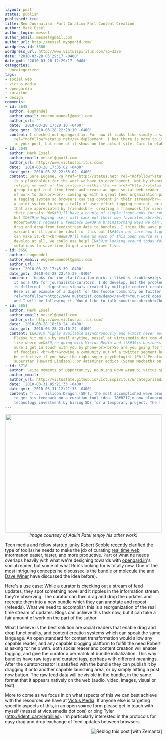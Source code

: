 ```yaml
---
layout: post
status: publish
published: true
title: New Journalism, Part Curation Part Content Creation
author: Mark Essel
author_login: messel
author_email: messel@gmail.com
author_url: http://messel.myopenid.com/
wordpress_id: 3386
wordpress_url: http://www.victusspiritus.com/?p=3386
date: '2010-03-28 05:29:17 -0400'
date_gmt: '2010-03-28 12:29:17 -0400'
categories:
- Uncategorized
tags:
- social web
- victus media
- opengardin
- curation
- design
comments:
- id: 3648
  author: eugmandel
  author_email: eugene.mandel@gmail.com
  author_url: ''
  date: '2010-03-28 17:20:10 -0400'
  date_gmt: '2010-03-28 22:20:10 -0400'
  content: I checked out opengard.in. For now it looks like simply a <a href="http://status.net"
    rel="nofollow">status.net</a> deployment. I bet there is more to it, as implied
    in your post, but none of it shows on the actual site. Care to elaborate? <br>Thanks,<br>  -Eugene
- id: 3649
  author: Mark Essel
  author_email: messel@gmail.com
  author_url: http://www.victusspiritus.com/
  date: '2010-03-28 17:35:02 -0400'
  date_gmt: '2010-03-28 22:35:02 -0400'
  content: Sure Eugene, <a href="http://status.net" rel="nofollow">status.net</a>
    is a placeholder for the work we have in development. Not by chance, we&#39;re
    relying on much of the protocols within the <a href="http://status.net" rel="nofollow">status.net</a>
    group to get real time feeds and create an open social web reader. We have plenty
    of work to do:<br><br>- coming up with a great feed organization page<br>- adding
    a tagging system so browsers can tag content in their streams<br>- developing
    a point system to keep a tally of user effort tagging content, or creating bundles
    that are appreciated by friends<br>- creating a framework for users to customize
    their portals. We&#39;ll have a couple of simple front ends for compressed browsing
    but I&#39;m hoping users will hack out their own favorites.<br><br>Now after reading
    Robert&#39;s request & feedback I&#39;m brainstorming ways we can integrate easy
    drag and drop from feed/stream data to bundles. I think the wave protocol or a
    variant of it could be ideal for this but I&#39;m not sure how light weight we
    can make it.<br><br>We&#39;ll make as much of this open source as we can. Do you
    develop at all, we could use help? I&#39;m looking around today for open source
    solutions to save time to get a wire frame live.
- id: 3650
  author: eugmandel
  author_email: eugene.mandel@gmail.com
  author_url: ''
  date: '2010-03-28 17:45:39 -0400'
  date_gmt: '2010-03-28 22:45:39 -0400'
  content: 'Thanks for the clarification Mark. I liked R. Scoble&#39;s post - I see
    it as a CMS for journalists/curators. I do develop, but the problem I&#39;m after
    is different - digesting signals created by multiple content creators and curators.
    Here is an example of a digest for the foodie community on Twitter: <a href="http://www.mustexist.com/demo"
    rel="nofollow">http://www.mustexist.com/demo</a><br>Your work does look interesting
    and I will be following it. Would like to talk sometime.<br><br>Cheers,<br>  -Eugene'
- id: 3651
  author: Mark Essel
  author_email: messel@gmail.com
  author_url: http://www.victusspiritus.com/
  date: '2010-03-28 18:16:24 -0400'
  date_gmt: '2010-03-28 23:16:24 -0400'
  content: I&#39;m highly available asynchronously and almost never available otherwise.
    Please hit me up by email anytime, messel at victusmedia dot com.<br><br>If you
    like where we&#39;re going with Victus Media and it&#39;s business I&#39;ll make
    sure I get in touch with you by phone<br><br>So are you going for the StockTwits
    of foodies? <br><br>Growing a community out of a twitter segment has proven to
    be effective if you have the right super psychologist (Phil Peralman) or community
    superstar (Howard Lindzon), or dataminer addict (Soren Macbeth) on your side.
- id: 3718
  author: Seize Moments of Opportunity, Doubling Down &raquo; Victus Spiritus
  author_email: ''
  author_url: http://victusfate.github.io/victusspiritus/uncategorized/2010/03/31/seize-moments-of-opportunity-doubling-down/
  date: '2010-03-31 05:21:33 -0400'
  date_gmt: '2010-03-31 12:21:33 -0400'
  content: "[...] Silicon Dragon (SDr), the most accomplished wave programmer I know
    to get his feedback on a curation tool idea. I&#8217;m now planning to make a
    technology investment by hiring SDr for a temporary project. The [...]"
---
```

<p style="text-align: center;"><a href="http://aakin.com/"><img class="aligncenter size-full wp-image-3390" title="Aakin.com" src="{{ site.url }}/assets/2010/03/Aakin.com_.jpg" alt="" width="500" height="380" /></a><br />
<em> Image courtesy of Aakin Patel (enjoy his other work)</em></p>
<p>Tech media and fellow startup junky Robert Scoble <a href="http://scobleizer.com/2010/03/27/the-seven-needs-of-real-time-curators/">recently</a> <a href="http://www.cinchcast.com/scobleizer/35985">clarified</a> the type of tool(s) he needs to make the job of curating <a class="zem_slink" title="real-time web" rel="homepage" href="http://www.readwriteweb.com/archives/introduction_to_the_real_time_web.php">real time web</a> information easier, faster, and more productive. Part of what he needs overlaps heavily with what we're designing towards with <a href="http://opengard.in">opengard.in</a>'s social reader, but some of what Rob's looking for is totally new. One of the most intriguing concepts he discussed is the bundle or molecule (he and <a class="zem_slink" title="Dave Winer" rel="homepage" href="http://scripting.com">Dave Winer</a> have discussed the idea before).</p>
<p>Here's a use case: While a curator is checking out a stream of feed updates, they spot something novel and it ripples in the information stream they're observing. The curator can then drag and drop the updates and recreate them into a new bundle which they can annotate and repost (refeeds). What we need to accomplish this is a reorganization of the real time stream of updates. Blogs can achieve this task now, but it can take a fair amount of work on the part of the author.</p>
<p>What I believe is the best solution are social readers that enable drag and drop functionality, and content creation systems which can speak the same language. An open standard for content transformation would allow any capable reader, and any capable blogging platform to fulfill the need Robert is asking for help with. Both social reader and content creation will enable tagging, and give the curator a permalink at bundle initialization. This way bundles have raw tags and curated tags, perhaps with different meanings. After the curator/creator is satisfied with the bundle they can publish it by dragging it onto another capable launching area, or by simply hitting a post now button. The raw feed data will be visible in the bundle, in the same format that it appears natively on the web (audio, video, images, visual or text).</p>
<p>More to come as we focus in on what aspects of this we can best achieve with the resources we have at <a href="http://victusmedia.com">Victus Media</a>. If anyone else is targeting specific aspects of this, in an open source form please get in touch with myself (messel at victusmedia dot com) or ping Tyler (<a href="http://identi.ca/tylergillies">http://identi.ca/tylergillies</a>). I'm particularly interested in the protocols for easy drag and drop exchange of feed updates between browsers.</p>
<div class="zemanta-pixie" style="margin-top: 10px; height: 15px;"><a class="zemanta-pixie-a" title="Reblog this post [with Zemanta]" href="http://reblog.zemanta.com/zemified/78d2608e-1663-431f-a994-6aa5ddd2d571/"><img class="zemanta-pixie-img" style="border: none; float: right;" src="http://img.zemanta.com/reblog_e.png?x-id=78d2608e-1663-431f-a994-6aa5ddd2d571" alt="Reblog this post [with Zemanta]" /></a><span class="zem-script more-related pretty-attribution"><script src="http://static.zemanta.com/readside/loader.js" type="text/javascript"></script></span></div>
